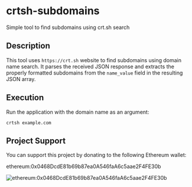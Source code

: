 # crtsh-subdomains
Simple tool to find subdomains using crt.sh search

## Description
This tool uses `https://crt.sh` website to find subdomains using domain name search. It parses the received JSON response and extracts the properly formatted subdomains from the `name_value` field in the resulting JSON array.

## Execution
Run the application with the domain name as an argument:
```
crtsh example.com
```

## Project Support
You can support this project by donating to the following Ethereum wallet:

ethereum:0x0468DcdE81b69b87ea0A546faA6c5aae2F4FE30b

![ethereum:0x0468DcdE81b69b87ea0A546faA6c5aae2F4FE30b](https://github.com/user-attachments/assets/443e8276-69df-46fd-8141-e1fd5867026c)
